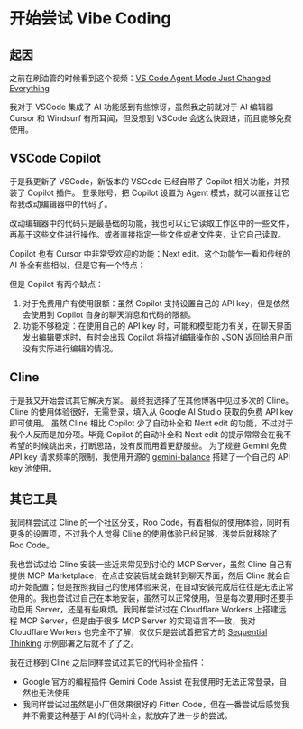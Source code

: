 # 开始尝试 Vibe Coding

## 起因

之前在刷油管的时候看到这个视频：[VS Code Agent Mode Just Changed Everything](https://www.youtube.com/watch?v=dutyOc_cAEU)

我对于 VSCode 集成了 AI 功能感到有些惊讶，虽然我之前就对于 AI 编辑器 Cursor 和 Windsurf 有所耳闻，但没想到 VSCode 会这么快跟进，而且能够免费使用。

## VSCode Copilot

于是我更新了 VSCode，新版本的 VSCode 已经自带了 Copilot 相关功能，并预装了 Copilot 插件。
登录账号，把 Copilot 设置为 Agent 模式，就可以直接让它帮我改动编辑器中的代码了。

改动编辑器中的代码只是最基础的功能，我也可以让它读取工作区中的一些文件，再基于这些文件进行操作。或者直接指定一些文件或者文件夹，让它自己读取。

Copilot 也有 Cursor 中非常受欢迎的功能：Next edit。这个功能乍一看和传统的 AI 补全有些相似，但是它有一个特点：

但是 Copilot 有两个缺点：
1. 对于免费用户有使用限额：虽然 Copilot 支持设置自己的 API key，但是依然会使用到 Copilot 自身的聊天消息和代码的限额。
2. 功能不够稳定：在使用自己的 API key 时，可能和模型能力有关，在聊天界面发出编辑要求时，有时会出现 Copilot 将描述编辑操作的 JSON 返回给用户而没有实际进行编辑的情况。

## Cline

于是我又开始尝试其它解决方案。
最终我选择了在其他博客中见过多次的 Cline。
Cline 的使用体验很好，无需登录，填入从 Google AI Studio 获取的免费 API key 即可使用。
虽然 Cline 相比 Copilot 少了自动补全和 Next edit 的功能，不过对于我个人反而是加分项。毕竟 Copilot 的自动补全和 Next edit 的提示常常会在我不希望的时候跳出来，打断思路，没有反而用着更舒服些。
为了规避 Gemini 免费 API key 请求频率的限制，我使用开源的 [gemini-balance](https://github.com/snailyp/gemini-balance) 搭建了一个自己的 API key 池使用。

## 其它工具

我同样尝试过 Cline 的一个社区分支，Roo Code，有着相似的使用体验，同时有更多的设置项，不过我个人觉得 Cline 的使用体验已经足够，浅尝后就移除了 Roo Code。

我也尝试过给 Cline 安装一些近来常见到讨论的 MCP Server，虽然 Cline 自己有提供 MCP Marketplace，在点击安装后就会跳转到聊天界面，然后 Cline 就会自动开始配置；但是按照我自己的使用体验来说，在自动安装完成后往往是无法正常使用的。我也尝试过自己在本地安装，虽然可以正常使用，但是每次要用时还要手动启用 Server，还是有些麻烦。我同样尝试过在 Cloudflare Workers 上搭建远程 MCP Server，但是由于很多 MCP Server 的实现语言不一致，我对 Cloudflare Workers 也完全不了解，仅仅只是尝试着把官方的 [Sequential Thinking](https://github.com/modelcontextprotocol/servers/tree/main/src/sequentialthinking) 示例部署之后就不了了之。

我在迁移到 Cline 之后同样尝试过其它的代码补全插件：
- Google 官方的编程插件 Gemini Code Assist 在我使用时无法正常登录，自然也无法使用
- 我同样尝试过虽然是小厂但效果很好的 Fitten Code，但在一番尝试后感觉我并不需要这种基于 AI 的代码补全，就放弃了进一步的尝试。
